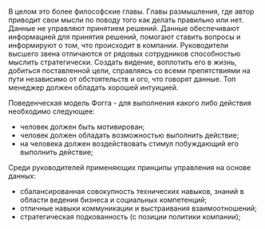 В целом это более философские главы. Главы размышления, где автор приводит свои мысли по поводу того как делать правильно или нет.
Данные не управляют принятием решений. Данные обеспечивают информацией для принятия решений, помогают ставить вопросы и информируют о том, что происходит в компании. 
Руководители высшего звена отличаются от рядовых сотрудников способностью мыслить стратегически. Создать видение, воплотить его в жизнь, добиться поставленной цели, справляясь со всеми препятствиями на пути независимо от обстоятельств и ого, что говорят данные. Топ менеджер должен обладать хорошей интуицией.

Поведенческая модель Фогга - для выполнения какого либо действия необходимо следующее:
- человек должен быть мотивирован;
- человек должен обладать возможностью выполнить действие;
- на человека должен воздействовать стимул побуждающий его выполнить действие;

Среди руководителей применяющих принципы управления на основе данных:
- сбалансированная совокупность технических навыков, знаний в области ведения бизнеса и социальных компетенций;
- отличные навыки коммуникации и выстраивания взаимоотношений;
- стратегическая подкованность (с позиции политики компании);
